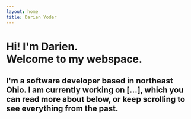```yaml
---
layout: home
title: Darien Yoder
---
```


# Hi! I'm Darien. <br> Welcome to my webspace.

## I'm a software developer based in northeast Ohio. I am currently working on [...], which you can read more about below, or keep scrolling to see everything from the past.
